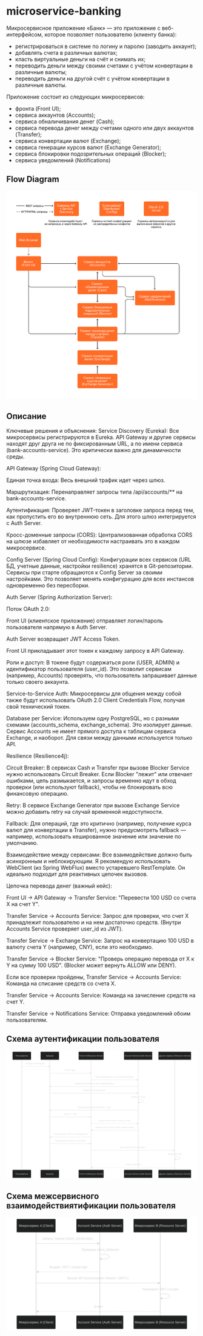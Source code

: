 # microservice-banking

Микросервисное приложение «Банк» — это приложение с веб-интерфейсом, которое позволяет пользователю (клиенту банка):
- регистрироваться в системе по логину и паролю (заводить аккаунт);
- добавлять счета в различных валютах;
- класть виртуальные деньги на счёт и снимать их;
- переводить деньги между своими счетами с учётом конвертации в различные валюты;
- переводить деньги на другой счёт с учётом конвертации в различные валюты.

Приложение состоит из следующих микросервисов:
- фронта (Front UI);
- сервиса аккаунтов (Accounts);
- сервиса обналичивания денег (Cash);
- сервиса перевода денег между счетами одного или двух аккаунтов (Transfer);
- сервиса конвертации валют (Exchange);
- сервиса генерации курсов валют (Exchange Generator);
- сервиса блокировки подозрительных операций (Blocker);
- сервиса уведомлений (Notifications)

## Flow Diagram

![](flow-diagram.png)

## Описание

Ключевые решения и объяснения:
Service Discovery (Eureka): Все микросервисы регистрируются в Eureka. API Gateway и другие сервисы находят друг друга не по фиксированным URL, а по имени сервиса (bank-accounts-service). Это критически важно для динамичности среды.

API Gateway (Spring Cloud Gateway):

Единая точка входа: Весь внешний трафик идет через шлюз.

Маршрутизация: Перенаправляет запросы типа /api/accounts/** на bank-accounts-service.

Аутентификация: Проверяет JWT-токен в заголовке запроса перед тем, как пропустить его во внутреннюю сеть. Для этого шлюз интегрируется с Auth Server.

Кросc-доменные запросы (CORS): Централизованная обработка CORS на шлюзе избавляет от необходимости настраивать это в каждом микросервисе.

Config Server (Spring Cloud Config): Конфигурации всех сервисов (URL БД, учетные данные, настройки resilience) хранятся в Git-репозитории. Сервисы при старте обращаются к Config Server за своими настройками. Это позволяет менять конфигурацию для всех инстансов одновременно без пересборки.

Auth Server (Spring Authorization Server):

Поток OAuth 2.0:

Front UI (клиентское приложение) отправляет логин/пароль пользователя напрямую в Auth Server.

Auth Server возвращает JWT Access Token.

Front UI прикладывает этот токен к каждому запросу в API Gateway.

Роли и доступ: В токене будут содержаться роли (USER, ADMIN) и идентификатор пользователя (user_id). Это позволит сервисам (например, Accounts) проверять, что пользователь запрашивает данные только своего аккаунта.

Service-to-Service Auth: Микросервисы для общения между собой также будут использовать OAuth 2.0 Client Credentials Flow, получая свой технический токен.

Database per Service: Используем одну PostgreSQL, но с разными схемами (accounts_schema, exchange_schema). Это изолирует данные. Сервис Accounts не имеет прямого доступа к таблицам сервиса Exchange, и наоборот. Для связи между данными используется только API.

Resilience (Resilience4j):

Circuit Breaker: В сервисах Cash и Transfer при вызове Blocker Service нужно использовать Circuit Breaker. Если Blocker "лежит" или отвечает ошибками, цепь размыкается, и запросы временно идут в обход проверки (или используют fallback), чтобы не блокировать всю финансовую операцию.

Retry: В сервисе Exchange Generator при вызове Exchange Service можно добавить retry на случай временной недоступности.

Fallback: Для операций, где это критично (например, получение курса валют для конвертации в Transfer), нужно предусмотреть fallback — например, использовать кешированное значение или значение по умолчанию.

Взаимодействие между сервисами: Все взаимодействие должно быть асинхронным и неблокирующим. Я рекомендую использовать WebClient (из Spring WebFlux) вместо устаревшего RestTemplate. Он идеально подходит для реактивных цепочек вызовов.

Цепочка перевода денег (важный кейс):

Front UI -> API Gateway -> Transfer Service: "Перевести 100 USD со счета X на счет Y".

Transfer Service -> Accounts Service: Запрос для проверки, что счет X принадлежит пользователю и на нем достаточно средств. (Внутри Accounts Service проверяет user_id из JWT).

Transfer Service -> Exchange Service: Запрос на конвертацию 100 USD в валюту счета Y (например, CNY), если это необходимо.

Transfer Service -> Blocker Service: "Проверь операцию перевода от X к Y на сумму 100 USD". (Blocker может вернуть ALLOW или DENY).

Если все проверки пройдены, Transfer Service -> Accounts Service: Команда на списание средств со счета X.

Transfer Service -> Accounts Service: Команда на зачисление средств на счет Y.

Transfer Service -> Notifications Service: Отправка уведомлений обоим пользователям.

## Схема аутентификации пользователя

![](user-auth-seq-diagram.svg)

## Схема межсервисного взаимодействиятификации пользователя

![](service-auth-seq-diagram.svg)